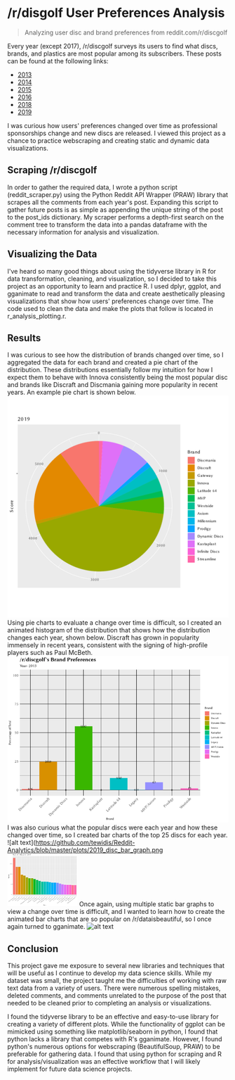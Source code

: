 # /r/disgolf User Preferences Analysis
> Analyzing user disc and brand preferences from reddit.com/r/discgolf

Every year (except 2017), /r/discgolf surveys its users to find what discs, brands, and
plastics are most popular among its subscribers. These posts can be found at
the following links:
* [2013](reddit.com/r/discgolf/comments/13wixp)
* [2014](reddit.com/r/discgolf/comments/2fc0a9)
* [2015](reddit.com/r/discgolf/comments/3hwlt4)
* [2016](reddit.com/r/discgolf/comments/581an5)
* [2018](reddit.com/r/discgolf/comments/9bpmke)
* [2019](reddit.com/r/discgolf/comments/d9kcvu)

I was curious how users' preferences changed over time as professional
sponsorships change and new discs are released. I viewed this project as a
chance to practice webscraping and creating static and dynamic data
visualizations.

## Scraping /r/discgolf
In order to gather the required data, I wrote a python script
(reddit_scraper.py) using the Python Reddit API Wrapper (PRAW) library that
scrapes all the comments from each year's post. Expanding this script to gather
future posts is as simple as appending the unique string of the post to the
post_ids dictionary. My scraper performs a depth-first search on the comment
tree to transform the data into a pandas dataframe with the necessary
information for analysis and visualization.

## Visualizing the Data
I've heard so many good things about using the tidyverse library in R for data transformation, cleaning,
and visualization, so I decided to take this project as an opportunity to learn
and practice R. I used dplyr, ggplot, and gganimate to read and transform the
data and create aesthetically pleasing visualizations that show how users'
preferences change over time. The code used to clean the data and make the
plots that follow is located in r_analysis_plotting.r.

## Results
I was curious to see how the distribution of brands changed over time, so I
aggregated the data for each brand and created a pie chart of the distribution.
These distributions essentially follow my intuition for how I expect them to
behave with Innova consistently being the most popular disc and brands like
Discraft and Discmania gaining more popularity in recent years. An example pie
chart is shown below.
![alt text](https://github.com/tewidis/Reddit-Analytics/blob/master/plots/2019_brand_distribution.png
"2019 Pie Chart")
Using pie charts to evaluate a change over time is difficult, so I created an
animated histogram of the distribution that shows how the distribution changes
each year, shown below. Discraft has grown in popularity immensely in recent
years, consistent with the signing of high-profile players such as Paul McBeth.
![alt text](https://github.com/tewidis/Reddit-Analytics/blob/master/plots/brands.gif
"Animated Histogram")
I was also curious what the popular discs were each year and how
these changed over time, so I created bar charts of the top 25 discs for each
year.
![alt text](https://github.com/tewidis/Reddit-Analytics/blob/master/plots/2019_disc_bar_graph.png
<img
src="https://github.com/tewidis/Reddit-Analytics/blob/master/plots/2019_disc_bar_graph.png"
width="160" height="120"/>
Once again, using multiple static bar graphs to view a change over time is
difficult, and I wanted to learn how to create the animated bar charts that are
so popular on /r/dataisbeautiful, so I once again turned to gganimate.
![alt text](https://github.com/tewidis/Reddit-Analytics/blob/master/plots/discs.gif "Most
Popular Discs Animated")

## Conclusion
This project gave me exposure to several new libraries and techniques that will
be useful as I continue to develop my data science skills. While my dataset was
small, the project taught me the difficulties of working with raw text data
from a variety of users. There were numerous spelling mistakes, deleted
comments, and comments unrelated to the purpose of the post that needed to be
cleaned prior to completing an analysis or visualizations.

I found the tidyverse library to be an effective and easy-to-use library for
creating a variety of different plots. While the functionality of ggplot can be
mimicked using something like matplotlib/seaborn in python, I found that python
lacks a library that competes with R's gganimate. However, I found python's
numerous options for webscraping (BeautifulSoup, PRAW) to be preferable for
gathering data. I found that using python for scraping and R for
analysis/visualization was an effective workflow that I will likely implement
for future data science projects.
